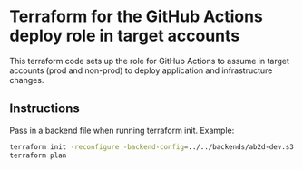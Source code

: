 # Terraform for the GitHub Actions deploy role in target accounts

This terraform code sets up the role for GitHub Actions to assume in target accounts (prod and non-prod) to deploy application and infrastructure changes.

## Instructions

Pass in a backend file when running terraform init. Example:

```bash
terraform init -reconfigure -backend-config=../../backends/ab2d-dev.s3.tfbackend
terraform plan
```
